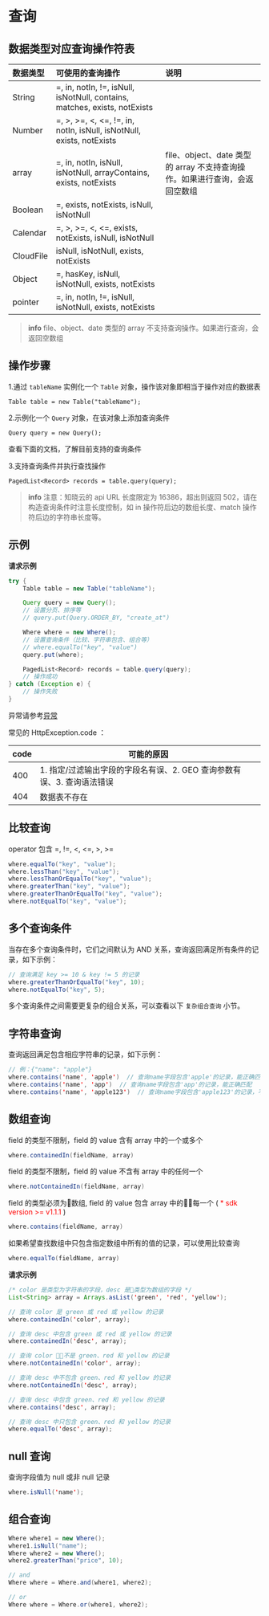 # 查询

## 数据类型对应查询操作符表

| 数据类型 |                            可使用的查询操作                                             | 说明 |
|:---------|:--------------------------------------------------------------------------------------- |:-----|
| String    | =, in, notIn, !=, isNull, isNotNull, contains, matches, exists, notExists               |      |
| Number    | =, >, >=, <, <=, !=, in, notIn, isNull, isNotNull, exists, notExists                    |      |
| array     | =, in, notIn, isNull, isNotNull, arrayContains, exists, notExists                       | file、object、date 类型的 array 不支持查询操作。如果进行查询，会返回空数组 |
| Boolean   | =, exists, notExists, isNull, isNotNull                                                 |      |
| Calendar  | =, >, >=, <, <=,  exists, notExists, isNull, isNotNull                                  |      |
| CloudFile | isNull, isNotNull, exists, notExists                                                    |      |
| Object    | =, hasKey, isNull, isNotNull, exists, notExists                                         |      |
| pointer   | =, in, notIn, !=, isNull, isNotNull, exists, notExists                                  |      |

> **info**
> file、object、date 类型的 array 不支持查询操作。如果进行查询，会返回空数组

## 操作步骤

1.通过 `tableName` 实例化一个 `Table` 对象，操作该对象即相当于操作对应的数据表

`Table table = new Table("tableName");`

2.示例化一个 `Query` 对象，在该对象上添加查询条件

`Query query = new Query();`

查看下面的文档，了解目前支持的查询条件

3.支持查询条件并执行查找操作

`PagedList<Record> records = table.query(query);`

> **info**
> 注意：知晓云的 api URL 长度限定为 16386，超出则返回 502，请在构造查询条件时注意长度控制，如 in 操作符后边的数组长度、match 操作符后边的字符串长度等。

## 示例

**请求示例**

```java
try {
    Table table = new Table("tableName");

    Query query = new Query();
    // 设置分页、排序等
    // query.put(Query.ORDER_BY, "create_at")

    Where where = new Where();
    // 设置查询条件（比较、字符串包含、组合等）
    // where.equalTo("key", "value")
    query.put(where);

    PagedList<Record> records = table.query(query);
    // 操作成功
} catch (Exception e) {
    // 操作失败
}
```

异常请参考[异常](../error-code.md)


常见的 HttpException.code ：

| code | 可能的原因        |
|----------------|------------------|
| 400            | 1. 指定/过滤输出字段的字段名有误、2. GEO 查询参数有误、3. 查询语法错误 |
| 404            | 数据表不存在  |


## 比较查询

operator 包含 =, !=, <, <=, >, >=

```java
where.equalTo("key", "value");
where.lessThan("key", "value");
where.lessThanOrEqualTo("key", "value");
where.greaterThan("key", "value");
where.greaterThanOrEqualTo("key", "value");
where.notEqualTo("key", "value");
```


## 多个查询条件

当存在多个查询条件时，它们之间默认为 AND 关系，查询返回满足所有条件的记录，如下示例：

```java
// 查询满足 key >= 10 & key != 5 的记录
where.greaterThanOrEqualTo("key", 10);
where.notEqualTo("key", 5);
```
多个查询条件之间需要更复杂的组合关系，可以查看以下 `复杂组合查询` 小节。


## 字符串查询
查询返回满足包含相应字符串的记录，如下示例：
```java
// 例：{"name": "apple"}
where.contains('name', 'apple')  // 查询name字段包含'apple'的记录，能正确匹配
where.contains('name', 'app')  // 查询name字段包含'app'的记录，能正确匹配
where.contains('name', 'apple123')  // 查询name字段包含'apple123'的记录，不能正确匹配
```


## 数组查询

field 的类型不限制，field 的 value 含有 array 中的一个或多个
```java
where.containedIn(fieldName, array)
```

field 的类型不限制，field 的 value 不含有 array 中的任何一个
```java
where.notContainedIn(fieldName, array)
```

field 的类型必须为数组, field 的 value 包含 array 中的每一个  ( <span style='color:red'>* sdk version >= v1.1.1</span> )
```java
where.contains(fieldName, array)
```

如果希望查找数组中只包含指定数组中所有的值的记录，可以使用比较查询
```java
where.equalTo(fieldName, array)
```

**请求示例**
```java
/* color 是类型为字符串的字段，desc 是类型为数组的字段 */
List<String> array = Arrays.asList('green', 'red', 'yellow');

// 查询 color 是 green 或 red 或 yellow 的记录
where.containedIn('color', array);

// 查询 desc 中包含 green 或 red 或 yellow 的记录
where.containedIn('desc', array);

// 查询 color 不是 green、red 和 yellow 的记录
where.notContainedIn('color', array);

// 查询 desc 中不包含 green、red 和 yellow 的记录
where.notContainedIn('desc', array);

// 查询 desc 中包含 green、red 和 yellow 的记录
where.contains('desc', array);

// 查询 desc 中只包含 green、red 和 yellow 的记录
where.equalTo('desc', array);
```

## null 查询

查询字段值为 null 或非 null 记录

```java
where.isNull('name');
```

## 组合查询

```java
Where where1 = new Where();
where1.isNull("name");
Where where2 = new Where();
where2.greaterThan("price", 10);

// and
Where where = Where.and(where1, where2);

// or
Where where = Where.or(where1, where2);
```

